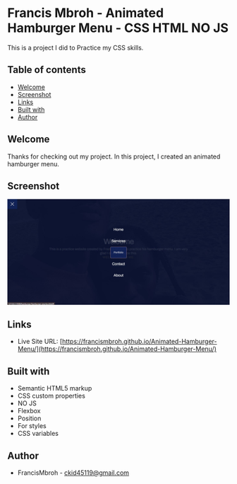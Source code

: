 # Francis Mbroh - Animated Hamburger Menu - CSS HTML NO JS

This is a project I did to Practice my CSS skills.

## Table of contents

- [Welcome](#welcome)
- [Screenshot](#screenshot)
- [Links](#links)
- [Built with](#built-with)
- [Author](#author)

## Welcome

Thanks for checking out my project. In this project, I created an animated hamburger menu.

## Screenshot

![images/menu-hover.jpg](images/menu-hover.jpg)

## Links

- Live Site URL: [https://francismbroh.github.io/Animated-Hamburger-Menu/](https://francismbroh.github.io/Animated-Hamburger-Menu/) 

## Built with

- Semantic HTML5 markup
- CSS custom properties
- NO JS
- Flexbox
- Position
- For styles
- CSS variables

## Author

- FrancisMbroh - [ckid45119@gmail.com](ckid45119@gmail.com)